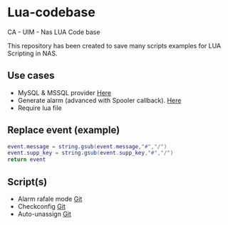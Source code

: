 # Lua-codebase
CA - UIM - Nas LUA Code base

This repository has been created to save many scripts examples for LUA Scripting in NAS.

## Use cases 

- MySQL & MSSQL provider [Here](provider.md)
- Generate alarm (advanced with Spooler callback). [Here](generate_alarm.md)
- Require lua file

## Replace event (example)

```lua
event.message = string.gsub(event.message,"#","/")
event.supp_key = string.gsub(event.supp_key,"#","/")
return event
```

## Script(s) 

- Alarm rafale mode [Git](https://github.com/fraxken/rafale_mode)
- Checkconfig [Git](https://github.com/fraxken/checkconfig_lua)
- Auto-unassign [Git](https://github.com/fraxken/autoalarm_unassign)
